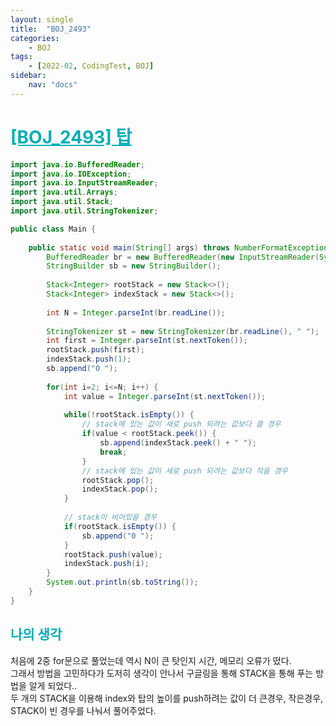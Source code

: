 ```yaml
---
layout: single
title:  "BOJ_2493"
categories: 
    - BOJ
tags: 
    - [2022-02, CodingTest, BOJ]
sidebar:
    nav: "docs"
---
```


# <b><a style="color:#00adb5" href="https://www.acmicpc.net/problem/2493" target=_blank>[BOJ_2493] 탑</a></b>

```java
import java.io.BufferedReader;
import java.io.IOException;
import java.io.InputStreamReader;
import java.util.Arrays;
import java.util.Stack;
import java.util.StringTokenizer;

public class Main {
	
	public static void main(String[] args) throws NumberFormatException, IOException {
		BufferedReader br = new BufferedReader(new InputStreamReader(System.in));
		StringBuilder sb = new StringBuilder();
		
		Stack<Integer> rootStack = new Stack<>();
		Stack<Integer> indexStack = new Stack<>();
		
		int N = Integer.parseInt(br.readLine());
		
		StringTokenizer st = new StringTokenizer(br.readLine(), " ");
		int first = Integer.parseInt(st.nextToken());
		rootStack.push(first);
		indexStack.push(1);
		sb.append("0 ");
		
		for(int i=2; i<=N; i++) {
			int value = Integer.parseInt(st.nextToken());
			
			while(!rootStack.isEmpty()) {
				// stack에 있는 값이 새로 push 되려는 값보다 클 경우
				if(value < rootStack.peek()) {
					sb.append(indexStack.peek() + " ");
					break;
				}
				// stack에 있는 값이 새로 push 되려는 값보다 작을 경우
				rootStack.pop();
				indexStack.pop();
			}
			
			// stack이 비어있을 경우
			if(rootStack.isEmpty()) {
				sb.append("0 ");
			}
			rootStack.push(value);
			indexStack.push(i);
		}
		System.out.println(sb.toString());
	}	
}
```

## <b><a style="color:#00adb5">나의 생각</a></b>
처음에 2중 for문으로 풀었는데 역시 N이 큰 탓인지 시간, 메모리 오류가 떴다.<br>
그래서 방법을 고민하다가 도저히 생각이 안나서 구글링을 통해 STACK을 통해 푸는 방법을 알게 되었다..<br>
두 개의 STACK을 이용해 index와 탑의 높이를 push하려는 값이 더 큰경우, 작은경우, STACK이 빈 경우를 나눠서 풀어주었다.<br>
